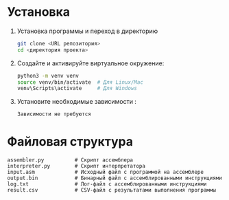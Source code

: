 # Установка
1. Установка программы и переход в директорию
   ```bash
   git clone <URL репозитория>
   cd <директория проекта>
   ```
2. Создайте и активируйте виртуальное окружение:
   ```bash
   python3 -m venv venv
   source venv/bin/activate  # Для Linux/Mac
   venv\Scripts\activate     # Для Windows
   ```
3. Установите необходимые зависимости :
   ```bash
   Зависимости не требуются
   ```

# Файловая структура

```
assembler.py          # Скрипт ассемблера
interpreter.py        # Скрипт интерпретатора
input.asm             # Исходный файл с программой на ассемблере
output.bin            # Бинарный файл с ассемблированными инструкциями
log.txt               # Лог-файл с ассемблированными инструкциями
result.csv            # CSV-файл с результатами выполнения программы
```